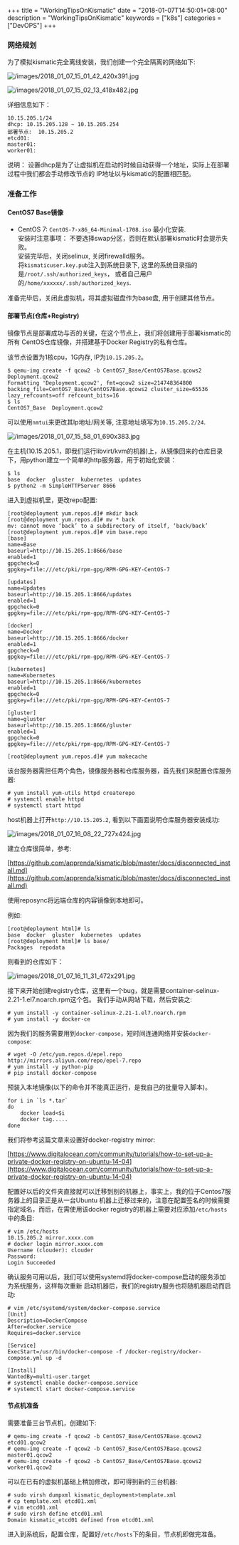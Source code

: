 +++
title = "WorkingTipsOnKismatic"
date = "2018-01-07T14:50:01+08:00"
description = "WorkingTipsOnKismatic"
keywords = ["k8s"]
categories = ["DevOPS"]
+++
### 网络规划
为了模拟kismatic完全离线安装，我们创建一个完全隔离的网络如下:    

![/images/2018_01_07_15_01_42_420x391.jpg](/images/2018_01_07_15_01_42_420x391.jpg)

![/images/2018_01_07_15_02_13_418x482.jpg](/images/2018_01_07_15_02_13_418x482.jpg)

详细信息如下：     

```
10.15.205.1/24
dhcp: 10.15.205.128 ~ 10.15.205.254
部署节点:  10.15.205.2
etcd01: 
master01:
worker01:
```
说明：
设置dhcp是为了让虚拟机在启动的时候自动获得一个地址，实际上在部署过程中我们都会手动修改节点的
IP地址以与kismatic的配置相匹配。    

### 准备工作
#### CentOS7 Base镜像

- CentOS 7: `CentOS-7-x86_64-Minimal-1708.iso` 最小化安装.    
安装时注意事项： 不要选择swap分区，否则在默认部署kismatic时会提示失败。    
安装完毕后，关闭selinux, 关闭firewalld服务。    
将`kismaticuser.key.pub`注入到系统目录下,
这里的系统目录指的是`/root/.ssh/authorized_keys`，
或者自己用户的`/home/xxxxxx/.ssh/authorized_keys`.    

准备完毕后，关闭此虚拟机，将其虚拟磁盘作为base盘, 用于创建其他节点。    

#### 部署节点(仓库+Registry)
镜像节点是部署成功与否的关键，在这个节点上，我们将创建用于部署kismatic的所有
CentOS仓库镜像，并搭建基于Docker Registry的私有仓库。    

该节点设置为1核cpu，1G内存, IP为`10.15.205.2`。    

```
$ qemu-img create -f qcow2 -b CentOS7_Base/CentOS7Base.qcows2 Deployment.qcow2
Formatting 'Deployment.qcow2', fmt=qcow2 size=214748364800 backing_file=CentOS7_Base/CentOS7Base.qcows2 cluster_size=65536 lazy_refcounts=off refcount_bits=16
$ ls
CentOS7_Base  Deployment.qcow2
```
可以使用`nmtui`来更改其Ip地址/网关等, 注意地址填写为`10.15.205.2/24`.    

![/images/2018_01_07_15_58_01_690x383.jpg](/images/2018_01_07_15_58_01_690x383.jpg)

在主机(10.15.205.1，即我们运行libvirt/kvm的机器)上，从镜像回来的仓库目录下，用python建立一个简单的http服务器，用于初始化安装：    

```
$ ls
base  docker  gluster  kubernetes  updates
$ python2 -m SimpleHTTPServer 8666
```
进入到虚拟机里，更改repo配置:    

```
[root@deployment yum.repos.d]# mkdir back
[root@deployment yum.repos.d]# mv * back
mv: cannot move ‘back’ to a subdirectory of itself, ‘back/back’
[root@deployment yum.repos.d]# vim base.repo
[base]
name=Base
baseurl=http://10.15.205.1:8666/base
enabled=1
gpgcheck=0
gpgkey=file:///etc/pki/rpm-gpg/RPM-GPG-KEY-CentOS-7

[updates]
name=Updates
baseurl=http://10.15.205.1:8666/updates
enabled=1
gpgcheck=0
gpgkey=file:///etc/pki/rpm-gpg/RPM-GPG-KEY-CentOS-7

[docker]
name=Docker
baseurl=http://10.15.205.1:8666/docker
enabled=1
gpgcheck=0
gpgkey=file:///etc/pki/rpm-gpg/RPM-GPG-KEY-CentOS-7

[kubernetes]
name=Kubernetes
baseurl=http://10.15.205.1:8666/kubernetes
enabled=1
gpgcheck=0
gpgkey=file:///etc/pki/rpm-gpg/RPM-GPG-KEY-CentOS-7

[gluster]
name=gluster
baseurl=http://10.15.205.1:8666/gluster
enabled=1
gpgcheck=0
gpgkey=file:///etc/pki/rpm-gpg/RPM-GPG-KEY-CentOS-7

[root@deployment yum.repos.d]# yum makecache
```
该台服务器需担任两个角色，镜像服务器和仓库服务器，首先我们来配置仓库服务器:    

```
# yum install yum-utils httpd createrepo
# systemctl enable httpd
# systemctl start httpd
```
host机器上打开`http://10.15.205.2`, 看到以下画面说明仓库服务器安装成功:    

![/images/2018_01_07_16_08_22_727x424.jpg](/images/2018_01_07_16_08_22_727x424.jpg)

建立仓库很简单，参考:    

[https://github.com/apprenda/kismatic/blob/master/docs/disconnected_install.md](https://github.com/apprenda/kismatic/blob/master/docs/disconnected_install.md)    

使用reposync将远端仓库的内容镜像到本地即可。    

例如:    

```
[root@deployment html]# ls
base  docker  gluster  kubernetes  updates
[root@deployment html]# ls base/
Packages  repodata
```
则看到的仓库如下：    

![/images/2018_01_07_16_11_31_472x291.jpg](/images/2018_01_07_16_11_31_472x291.jpg)

接下来开始创建registry仓库，这里有一个bug，就是需要container-selinux-2.21-1.el7.noarch.rpm这个包。
我们手动从网站下载，然后安装之:    

```
# yum install -y container-selinux-2.21-1.el7.noarch.rpm
# yum install -y docker-ce
```
因为我们的服务需要用到`docker-compose`，短时间连通网络并安装`docker-compose`:    

```
# wget -O /etc/yum.repos.d/epel.repo http://mirrors.aliyun.com/repo/epel-7.repo
# yum install -y python-pip
# pip install docker-compose
```
预装入本地镜像(以下的命令并不能真正运行，是我自己的批量导入脚本)。    

```
for i in `ls *.tar`
do 
	docker load<$i
	docker tag.....
done
```

我们将参考这篇文章来设置好docker-registry mirror:    

[https://www.digitalocean.com/community/tutorials/how-to-set-up-a-private-docker-registry-on-ubuntu-14-04](https://www.digitalocean.com/community/tutorials/how-to-set-up-a-private-docker-registry-on-ubuntu-14-04)    

配置好以后的文件夹直接就可以迁移到别的机器上，事实上，我的位于Centos7服务器上的目录正是从一台Ubuntu
机器上迁移过来的，注意在配置签名的时候需要指定域名，而后，在需使用该docker registry的机器上需要对应添加`/etc/hosts`中的条目:    

```
# vim /etc/hosts
10.15.205.2 mirror.xxxx.com
# docker login mirror.xxxx.com
Username (clouder): clouder
Password: 
Login Succeeded
```

确认服务可用以后，我们可以使用systemd将docker-compose启动的服务添加为系统服务，这样每次重新
启动机器后，我们的registry服务也将随机器启动而启动:    

```
# vim /etc/systemd/system/docker-compose.service 
[Unit]
Description=DockerCompose
After=docker.service
Requires=docker.service

[Service]
ExecStart=/usr/bin/docker-compose -f /docker-registry/docker-compose.yml up -d

[Install]
WantedBy=multi-user.target
# systemctl enable docker-compose.service
# systemctl start docker-compose.service
```
#### 节点机准备
需要准备三台节点机，创建如下:    

```
# qemu-img create -f qcow2 -b CentOS7_Base/CentOS7Base.qcows2 etcd01.qcow2
# qemu-img create -f qcow2 -b CentOS7_Base/CentOS7Base.qcows2 master01.qcow2
# qemu-img create -f qcow2 -b CentOS7_Base/CentOS7Base.qcows2 worker01.qcow2
```
可以在已有的虚拟机基础上稍加修改，即可得到新的三台机器:    

```
# sudo virsh dumpxml kismatic_deployment>template.xml
# cp template.xml etcd01.xml
# vim etcd01.xml
# sudo virsh define etcd01.xml
Domain kismatic_etcd01 defined from etcd01.xml
```
进入到系统后，配置仓库，配置好`/etc/hosts`下的条目，节点机即做完准备。    
